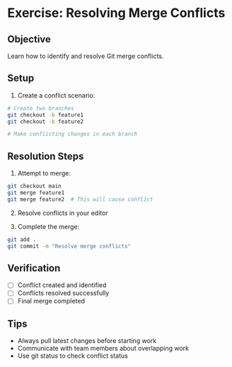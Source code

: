 # Exercise: Resolving Merge Conflicts

## Objective
Learn how to identify and resolve Git merge conflicts.

## Setup

1. Create a conflict scenario:
```bash
# Create two branches
git checkout -b feature1
git checkout -b feature2

# Make conflicting changes in each branch
```

## Resolution Steps

1. Attempt to merge:
```bash
git checkout main
git merge feature1
git merge feature2  # This will cause conflict
```

2. Resolve conflicts in your editor

3. Complete the merge:
```bash
git add .
git commit -m "Resolve merge conflicts"
```

## Verification
- [ ] Conflict created and identified
- [ ] Conflicts resolved successfully
- [ ] Final merge completed

## Tips
- Always pull latest changes before starting work
- Communicate with team members about overlapping work
- Use git status to check conflict status
